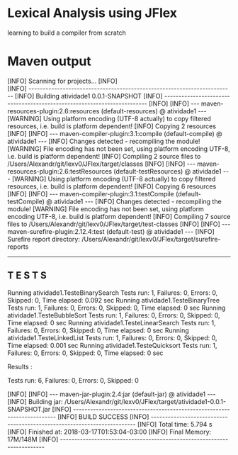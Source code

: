# Lexical Analysis using JFlex
learning to build a compiler from scratch

# Maven output
[INFO] Scanning for projects...
[INFO]                                                                         
[INFO] ------------------------------------------------------------------------
[INFO] Building atividade1 0.0.1-SNAPSHOT
[INFO] ------------------------------------------------------------------------
[INFO] 
[INFO] --- maven-resources-plugin:2.6:resources (default-resources) @ atividade1 ---
[WARNING] Using platform encoding (UTF-8 actually) to copy filtered resources, i.e. build is platform dependent!
[INFO] Copying 2 resources
[INFO] 
[INFO] --- maven-compiler-plugin:3.1:compile (default-compile) @ atividade1 ---
[INFO] Changes detected - recompiling the module!
[WARNING] File encoding has not been set, using platform encoding UTF-8, i.e. build is platform dependent!
[INFO] Compiling 2 source files to /Users/Alexandr/git/lexv0/JFlex/target/classes
[INFO] 
[INFO] --- maven-resources-plugin:2.6:testResources (default-testResources) @ atividade1 ---
[WARNING] Using platform encoding (UTF-8 actually) to copy filtered resources, i.e. build is platform dependent!
[INFO] Copying 6 resources
[INFO] 
[INFO] --- maven-compiler-plugin:3.1:testCompile (default-testCompile) @ atividade1 ---
[INFO] Changes detected - recompiling the module!
[WARNING] File encoding has not been set, using platform encoding UTF-8, i.e. build is platform dependent!
[INFO] Compiling 7 source files to /Users/Alexandr/git/lexv0/JFlex/target/test-classes
[INFO] 
[INFO] --- maven-surefire-plugin:2.12.4:test (default-test) @ atividade1 ---
[INFO] Surefire report directory: /Users/Alexandr/git/lexv0/JFlex/target/surefire-reports

-------------------------------------------------------
 T E S T S
-------------------------------------------------------
Running atividade1.TesteBinarySearch
Tests run: 1, Failures: 0, Errors: 0, Skipped: 0, Time elapsed: 0.092 sec
Running atividade1.TesteBinaryTree
Tests run: 1, Failures: 0, Errors: 0, Skipped: 0, Time elapsed: 0 sec
Running atividade1.TesteBubbleSort
Tests run: 1, Failures: 0, Errors: 0, Skipped: 0, Time elapsed: 0 sec
Running atividade1.TesteLinearSearch
Tests run: 1, Failures: 0, Errors: 0, Skipped: 0, Time elapsed: 0 sec
Running atividade1.TesteLinkedList
Tests run: 1, Failures: 0, Errors: 0, Skipped: 0, Time elapsed: 0.001 sec
Running atividade1.TesteQuicksort
Tests run: 1, Failures: 0, Errors: 0, Skipped: 0, Time elapsed: 0 sec

Results :

Tests run: 6, Failures: 0, Errors: 0, Skipped: 0

[INFO] 
[INFO] --- maven-jar-plugin:2.4:jar (default-jar) @ atividade1 ---
[INFO] Building jar: /Users/Alexandr/git/lexv0/JFlex/target/atividade1-0.0.1-SNAPSHOT.jar
[INFO] ------------------------------------------------------------------------
[INFO] BUILD SUCCESS
[INFO] ------------------------------------------------------------------------
[INFO] Total time: 5.794 s
[INFO] Finished at: 2018-03-17T01:53:04-03:00
[INFO] Final Memory: 17M/148M
[INFO] ------------------------------------------------------------------------
